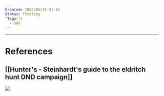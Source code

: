 ```yaml
---
Created: 2024/03/11 03:18
Status: fleeting
"Tags:":
  - DND
---
```




---
# References
## [[Hunter's - Steinhardt's guide to the eldritch hunt DND campaign]]
![](https://www.youtube.com/watch?v=UIrHXgKZp-Y&list=PLmwaCUBw5TkIrGOm_CqB8MDqyrkhJmSse&index=13)